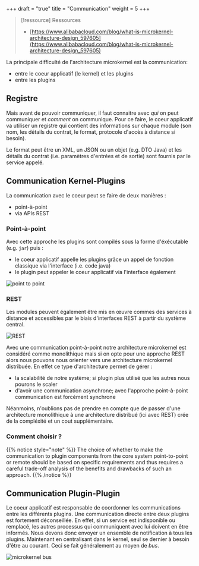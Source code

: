 +++
draft = "true"
title = "Communication"
weight = 5
+++

> [!ressource] Ressources
> - [https://www.alibabacloud.com/blog/what-is-microkernel-architecture-design_597605](https://www.alibabacloud.com/blog/what-is-microkernel-architecture-design_597605)

La principale difficulté de l'architecture microkernel est la communication: 
- entre le coeur applicatif (le kernel) et les plugins
- entre les plugins

## Registre
Mais avant de pouvoir communiquer, il faut connaitre avec *qui* on peut communiquer et *comment* on communique. Pour ce faire, le coeur applicatif va utiliser un registre qui contient des informations sur chaque module (son nom, les détails du contrat, le format, protocole d'accès à distance si besoin).

Le format peut être un XML, un JSON ou un objet (e.g. DTO Java) et les détails du contrat (i.e. paramètres d'entrées et de sortie) sont fournis par le service appelé.

## Communication Kernel-Plugins
La communication avec le coeur peut se faire de deux manières :
- point-à-point
- via APIs REST

### Point-à-point
Avec cette approche les plugins sont compilés sous la forme d'éxécutable (e.g. `jar`) puis :
- le coeur applicatif appelle les plugins grâce un appel de fonction classique via l'interface (i.e. code java)
- le plugin peut appeler le coeur applicatif via l'interface également

![point to point](../images/point-to-point.png?width=40pc)



### REST
Les modules peuvent également être mis en œuvre commes des services à distance et accessibles par le biais d'interfaces REST à partir du système central.

![REST](../images/rest.png?width=40pc)

Avec une communication point-à-point notre architecture microkernel est considéré comme monolithique mais si on opte pour une approche REST alors nous pouvons nous orienter vers une architecture microkernel distribuée. En effet ce type d'architecture permet de gérer :
- la scalabilité de notre système; si plugin plus utilisé que les autres nous pourons le scaler
- d'avoir une communication asynchrone; avec l'approche point-à-point communication est forcément synchrone

Néanmoins, n'oublions pas de prendre en compte que de passer d'une architecture monolithique à une architecture distribué (ici avec REST) crée de la compléxité et un cout supplémentaire.

### Comment choisir ?

{{% notice style="note" %}}
The choice of whether to make the communication to plugin components from the core system point-to-point or remote should be based on specific requirements and thus requires a careful trade-off analysis of the benefits and drawbacks of such an approach.
{{% /notice %}}

## Communication Plugin-Plugin
Le coeur applicatif est responsable de coordonner les communications entre les différents plugins. Une communication directe entre deux plugins est fortement déconseillée. En effet, si un service est indisponible ou remplacé, les autres processus qui communiquent avec lui doivent en être informés. Nous devons donc envoyer un ensemble de notification à tous les plugins. Maintenant en centralisant dans le kernel, seul se dernier à besoin d'être au courant. Ceci se fait généralement au moyen de *bus*.

![microkernel bus](../images/bus.png?width=20pc)
